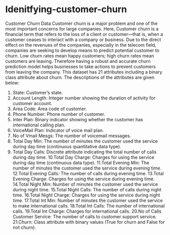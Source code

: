# Idenitfying-customer-churn
Customer Churn Data
Customer churn is a major problem and one of the most important concerns
for large companies. Here, Customer churn is a financial term that refers to
the loss of a client or customer—that is, when a customer ceases to interact
with a company or business. Due to the direct effect on the revenues of the
companies, especially in the telecom field, companies are seeking to develop
means to predict potential customer to churn. Low churn rates mean happy
customers; high churn rates mean customers are leaving. Therefore having a
robust and accurate churn prediction model helps businesses to take actions
to prevent customers from leaving the company.
This dataset has 21 attributes including a binary class attribute about churn. The descriptions of the attributes are given below:

1. State: Customer’s state.
2. Account Length: Integer number showing the duration of activity for customer account.
3. Area Code: Area code of customer. 
4. Phone Number: Phone number of customer.
5. Inter Plan: Binary indicator showing whether the customer has international calling plan.
6. VoiceMail Plan: Indicator of voice mail plan.
7. No of Vmail Mesgs: The number of voicemail messages. 
8. Total Day Min: The number of minutes the customer used the service during day time (continuous quantitative data type).
9. Total Day Calls: Discrete attribute indicating the total number of calls during day time.
10.Total Day Charge: Charges for using the service during day time (continuous data type).
11.Total Evening Min: The number of minutes the customer used the service during evening time.
12.Total Evening Calls: The number of calls during evening time. 
13.Total Evening Charge: Charges for using the service during evening time. 
14.Total Night Min: Number of minutes the customer used the service during night time.
15.Total Night Calls: The number of calls during night time. 
16.Total Night Charge: Charges for using the service during night time. 
17.Total Int Min: Number of minutes the customer used the service to make international calls.
18.Total Int Calls: The number of international calls. 
19.Total Int Charge: Charges for international calls. 
20.No of Calls Customer Service: The number of calls to customer support service.
21.Churn: Class attribute with binary values (True for churn and False for not
churn).

